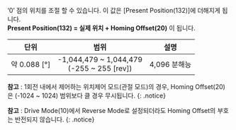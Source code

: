 ‘0’ 점의 위치를 조절 할 수 있습니다. 이 값은 [Present Position(132)]에 더해지게 됩니다.  
**Present Position(132) = 실제 위치 + Homing Offset(20)** 이 됩니다.

|       단위       |                      범위                      |     설명     |
|:----------------:|:----------------------------------------------:|:------------:|
| 약 0.088 [&deg;] | -1,044,479 ~ 1,044,479<br />(-255 ~ 255 [rev]) | 4,096 분해능 |

**참고** : 1회전 내에서 제어하는 위치제어 모드(관절 모드)의 경우, Homing Offset(20)은 (-1024 ~ 1024) 범위보다 클 경우 무시됩니다.
{: .notice}

**참고** : Drive Mode(10)에서 Reverse Mode로 설정되더라도 Homing Offset의 부호는 반전되지 않습니다.
{: .notice}
